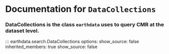 # Documentation for `DataCollections`

### DataCollections is the class `earthdata` uses to query CMR at the **dataset** level.

::: earthdata.search.DataCollections
    options:
        show_source: false
        inherited_members: true
    show_source: false

